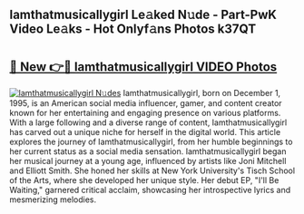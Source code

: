 ## Iamthatmusicallygirl Le𝚊ked N𝚞de - Part-PwK Video Le𝚊ks - Hot Onlyf𝚊ns Photos k37QT

# <h2><a href="http://ab53527.deff.icu/?id=Iamthatmusicallygirl">🔗 New 👉🔴 Iamthatmusicallygirl VIDEO Photos</a></h2>

[![Iamthatmusicallygirl N𝚞des](https://i.imgur.com/rIISA9y.gif)](http://ab53527.deff.icu/?id=Iamthatmusicallygirl)
Iamthatmusicallygirl, born on December 1, 1995, is an American social media influencer, gamer, and content creator known for her entertaining and engaging presence on various platforms. With a large following and a diverse range of content, Iamthatmusicallygirl has carved out a unique niche for herself in the digital world. This article explores the journey of Iamthatmusicallygirl, from her humble beginnings to her current status as a social media sensation. Iamthatmusicallygirl began her musical journey at a young age, influenced by artists like Joni Mitchell and Elliott Smith. She honed her skills at New York University's Tisch School of the Arts, where she developed her unique style. Her debut EP, "I'll Be Waiting," garnered critical acclaim, showcasing her introspective lyrics and mesmerizing melodies.
